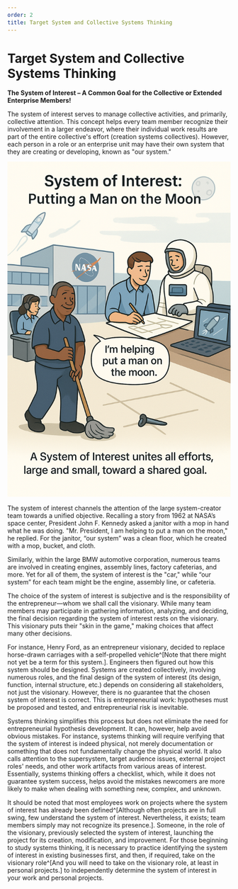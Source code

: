 ```yaml
---
order: 2
title: Target System and Collective Systems Thinking
---
```


# Target System and Collective Systems Thinking

**The System of Interest – A Common Goal for the Collective or Extended Enterprise Members!**

The system of interest serves to manage collective activities, and primarily, collective attention. This concept helps every team member recognize their involvement in a larger endeavor, where their individual work results are part of the entire collective's effort (creation systems collectives). However, each person in a role or an enterprise unit may have their own system that they are creating or developing, known as "our system."

![Systems Concept](./target-system-and-collective-systems-thinking-10.png)

The system of interest channels the attention of the large system-creator team towards a unified objective. Recalling a story from 1962 at NASA’s space center, President John F. Kennedy asked a janitor with a mop in hand what he was doing. "Mr. President, I am helping to put a man on the moon," he replied. For the janitor, “our system” was a clean floor, which he created with a mop, bucket, and cloth.

Similarly, within the large BMW automotive corporation, numerous teams are involved in creating engines, assembly lines, factory cafeterias, and more. Yet for all of them, the system of interest is the "car," while “our system” for each team might be the engine, assembly line, or cafeteria.

The choice of the system of interest is subjective and is the responsibility of the entrepreneur—whom we shall call the visionary. While many team members may participate in gathering information, analyzing, and deciding, the final decision regarding the system of interest rests on the visionary. This visionary puts their "skin in the game," making choices that affect many other decisions.

For instance, Henry Ford, as an entrepreneur visionary, decided to replace horse-drawn carriages with a self-propelled vehicle^[Note that there might not yet be a term for this system.]. Engineers then figured out how this system should be designed. Systems are created collectively, involving numerous roles, and the final design of the system of interest (its design, function, internal structure, etc.) depends on considering all stakeholders, not just the visionary. However, there is no guarantee that the chosen system of interest is correct. This is entrepreneurial work: hypotheses must be proposed and tested, and entrepreneurial risk is inevitable.

Systems thinking simplifies this process but does not eliminate the need for entrepreneurial hypothesis development. It can, however, help avoid obvious mistakes. For instance, systems thinking will require verifying that the system of interest is indeed physical, not merely documentation or something that does not fundamentally change the physical world. It also calls attention to the supersystem, target audience issues, external project roles' needs, and other work artifacts from various areas of interest. Essentially, systems thinking offers a checklist, which, while it does not guarantee system success, helps avoid the mistakes newcomers are more likely to make when dealing with something new, complex, and unknown.

It should be noted that most employees work on projects where the system of interest has already been defined^[Although often projects are in full swing, few understand the system of interest. Nevertheless, it exists; team members simply may not recognize its presence.]. Someone, in the role of the visionary, previously selected the system of interest, launching the project for its creation, modification, and improvement. For those beginning to study systems thinking, it is necessary to practice identifying the system of interest in existing businesses first, and then, if required, take on the visionary role^[And you will need to take on the visionary role, at least in personal projects.] to independently determine the system of interest in your work and personal projects.
